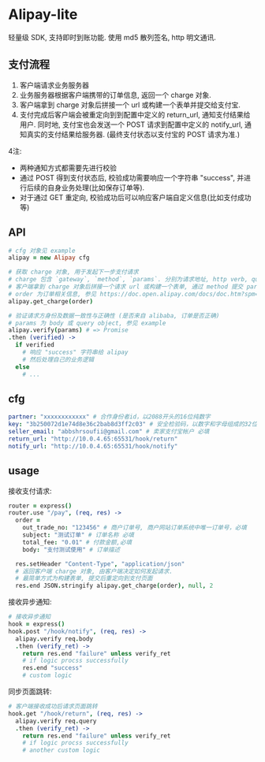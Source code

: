 Alipay-lite
===

轻量级 SDK, 支持即时到账功能.
使用 md5 散列签名, http 明文通讯.

## 支付流程

1. 客户端请求业务服务器
2. 业务服务器根据客户端携带的订单信息, 返回一个 charge 对象.
3. 客户端拿到 charge 对象后拼接一个 url 或构建一个表单并提交给支付宝.
4. 支付完成后客户端会被重定向到到配置中定义的 return_url, 通知支付结果给用户.
   同时地, 支付宝也会发送一个 POST 请求到配置中定义的 notify_url, 通知真实的支付结果给服务器.
   (最终支付状态以支付宝的 POST 请求为准.)

4注:

+ 两种通知方式都需要先进行校验
+ 通过 POST 得到支付状态后, 校验成功需要响应一个字符串 "success", 并进行后续的自身业务处理(比如保存订单等).
+ 对于通过 GET 重定向, 校验成功后可以响应客户端自定义信息(比如支付成功等)

## API
```coffee
# cfg 对象见 example
alipay = new Alipay cfg

# 获取 charge 对象, 用于发起下一步支付请求
# charge 包含 `gateway`, `method`, `params`. 分别为请求地址, http verb, query string.
# 客户端拿到 charge 对象后拼接一个请求 url 或构建一个表单, 通过 method 提交 params 到 gateway.
# order 为订单相关信息, 参见 https://doc.open.alipay.com/docs/doc.htm?spm=a219a.7629140.0.0.56xJBr&treeId=62&articleId=104743&docType=1
alipay.get_charge(order)

# 验证请求方身份及数据一致性与正确性 (是否来自 alibaba, 订单是否正确)
# params 为 body 或 query object, 参见 example
alipay.verify(params) # => Promise
.then (verified) ->
  if verified
    # 响应 "success" 字符串给 alipay
    # 然后处理自己的业务逻辑
  else
    # ...
```

## cfg

```yaml
partner: "xxxxxxxxxxxx" # 合作身份者id，以2088开头的16位纯数字
key: "3b250072d1e74d8e36c2bab8d3ff2c03" # 安全检验码，以数字和字母组成的32位字符
seller_email: "abbshrsoufii@gmail.com" # 卖家支付宝帐户 必填
return_url: "http://10.0.4.65:65531/hook/return"
notify_url: "http://10.0.4.65:65531/hook/notify"
```

## usage

接收支付请求:
```coffee
router = express()
router.use "/pay", (req, res) ->
  order =
    out_trade_no: "123456" # 商户订单号, 商户网站订单系统中唯一订单号，必填
    subject: "测试订单" # 订单名称 必填
    total_fee: "0.01" # 付款金额,必填
    body: "支付测试使用" # 订单描述

  res.setHeader "Content-Type", "application/json"
  # 返回客户端 charge 对象, 由客户端决定如何发起请求.
  # 最简单方式为构建表单, 提交后重定向到支付页面
  res.end JSON.stringify alipay.get_charge(order), null, 2
```

接收异步通知:
```coffee
# 接收异步通知
hook = express()
hook.post "/hook/notify", (req, res) ->
  alipay.verify req.body
  .then (verify_ret) ->
    return res.end "failure" unless verify_ret
    # if logic procss successfully
    res.end "success"
    # custom logic
```

同步页面跳转:
```coffee
# 客户端接收成功后请求页面跳转
hook.get "/hook/return", (req, res) ->
  alipay.verify req.query
  .then (verify_ret) ->
    return res.end "failure" unless verify_ret
    # if logic procss successfully
    # another custom logic
```